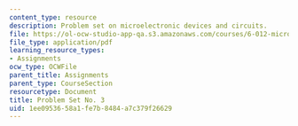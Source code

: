 ```yaml
---
content_type: resource
description: Problem set on microelectronic devices and circuits.
file: https://ol-ocw-studio-app-qa.s3.amazonaws.com/courses/6-012-microelectronic-devices-and-circuits-fall-2009/1ee0953658a1fe7b8484a7c379f26629_MIT6_012F09_assn03.pdf
file_type: application/pdf
learning_resource_types:
- Assignments
ocw_type: OCWFile
parent_title: Assignments
parent_type: CourseSection
resourcetype: Document
title: Problem Set No. 3
uid: 1ee09536-58a1-fe7b-8484-a7c379f26629
---
```

